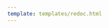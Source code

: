 ```yaml
---
template: templates/redoc.html
---
```


<redoc spec-url="../../../apis/organization-apis/restapis/authenticators.yaml"></redoc>
